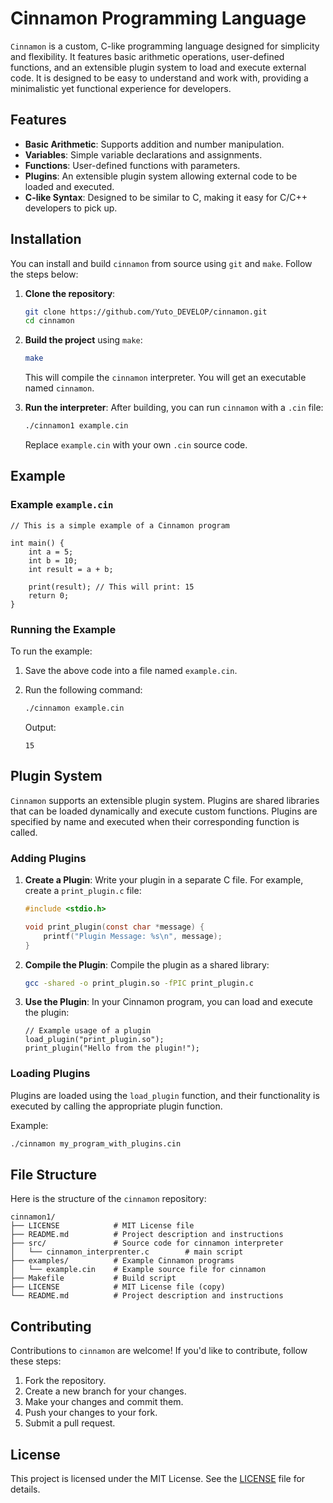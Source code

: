 # Cinnamon Programming Language

`Cinnamon` is a custom, C-like programming language designed for simplicity and flexibility. It features basic arithmetic operations, user-defined functions, and an extensible plugin system to load and execute external code. It is designed to be easy to understand and work with, providing a minimalistic yet functional experience for developers.

## Features

- **Basic Arithmetic**: Supports addition and number manipulation.
- **Variables**: Simple variable declarations and assignments.
- **Functions**: User-defined functions with parameters.
- **Plugins**: An extensible plugin system allowing external code to be loaded and executed.
- **C-like Syntax**: Designed to be similar to C, making it easy for C/C++ developers to pick up.

## Installation

You can install and build `cinnamon` from source using `git` and `make`. Follow the steps below:

1. **Clone the repository**:
   ```bash
   git clone https://github.com/Yuto_DEVELOP/cinnamon.git
   cd cinnamon
   ```

2. **Build the project** using `make`:
   ```bash
   make
   ```

   This will compile the `cinnamon` interpreter. You will get an executable named `cinnamon`.

3. **Run the interpreter**:
   After building, you can run `cinnamon` with a `.cin` file:
   ```bash
   ./cinnamon1 example.cin
   ```

   Replace `example.cin` with your own `.cin` source code.

## Example

### Example `example.cin`

```cinnamon
// This is a simple example of a Cinnamon program

int main() {
    int a = 5;
    int b = 10;
    int result = a + b;
    
    print(result); // This will print: 15
    return 0;
}
```

### Running the Example

To run the example:

1. Save the above code into a file named `example.cin`.
2. Run the following command:
   ```bash
   ./cinnamon example.cin
   ```

   Output:
   ```
   15
   ```

## Plugin System

`Cinnamon` supports an extensible plugin system. Plugins are shared libraries that can be loaded dynamically and execute custom functions. Plugins are specified by name and executed when their corresponding function is called.

### Adding Plugins

1. **Create a Plugin**: Write your plugin in a separate C file. For example, create a `print_plugin.c` file:
   
   ```c
   #include <stdio.h>

   void print_plugin(const char *message) {
       printf("Plugin Message: %s\n", message);
   }
   ```

2. **Compile the Plugin**: Compile the plugin as a shared library:
   ```bash
   gcc -shared -o print_plugin.so -fPIC print_plugin.c
   ```

3. **Use the Plugin**: In your Cinnamon program, you can load and execute the plugin:

   ```cinnamon
   // Example usage of a plugin
   load_plugin("print_plugin.so");
   print_plugin("Hello from the plugin!");
   ```

### Loading Plugins

Plugins are loaded using the `load_plugin` function, and their functionality is executed by calling the appropriate plugin function.

Example:
```bash
./cinnamon my_program_with_plugins.cin
```

## File Structure

Here is the structure of the `cinnamon` repository:

```
cinnamon1/
├── LICENSE            # MIT License file
├── README.md          # Project description and instructions
├── src/               # Source code for cinnamon interpreter
│   └── cinnamon_interprenter.c        # main script
├── examples/          # Example Cinnamon programs
│   └── example.cin    # Example source file for cinnamon
├── Makefile           # Build script
├── LICENSE            # MIT License file (copy)
└── README.md          # Project description and instructions
```

## Contributing

Contributions to `cinnamon` are welcome! If you'd like to contribute, follow these steps:

1. Fork the repository.
2. Create a new branch for your changes.
3. Make your changes and commit them.
4. Push your changes to your fork.
5. Submit a pull request.

## License

This project is licensed under the MIT License. See the [LICENSE](LICENSE) file for details.
```
